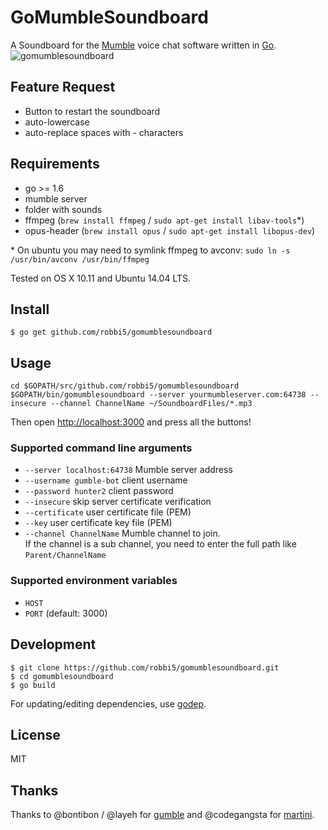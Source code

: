 # GoMumbleSoundboard
A Soundboard for the [Mumble](http://mumble.info) voice chat software written in [Go](http://golang.org).
![gomumblesoundboard](https://cloud.githubusercontent.com/assets/172415/19899199/7921df8e-a05f-11e6-8545-13731eaacf10.png)

## Feature Request

* Button to restart the soundboard
* auto-lowercase
* auto-replace spaces with - characters

## Requirements

* go >= 1.6
* mumble server
* folder with sounds
* ffmpeg (`brew install ffmpeg` / `sudo apt-get install libav-tools`\*)
* opus-header (`brew install opus` / `sudo apt-get install libopus-dev`)

\* On ubuntu you may need to symlink ffmpeg to avconv: `sudo ln -s /usr/bin/avconv /usr/bin/ffmpeg`

Tested on OS X 10.11 and Ubuntu 14.04 LTS.

## Install

    $ go get github.com/robbi5/gomumblesoundboard

## Usage

    cd $GOPATH/src/github.com/robbi5/gomumblesoundboard
    $GOPATH/bin/gomumblesoundboard --server yourmumbleserver.com:64738 --insecure --channel ChannelName ~/SoundboardFiles/*.mp3

Then open [http://localhost:3000](http://localhost:3000) and press all the buttons!

### Supported command line arguments

* `--server localhost:64738` Mumble server address
* `--username gumble-bot` client username
* `--password hunter2` client password
* `--insecure` skip server certificate verification
* `--certificate` user certificate file (PEM)
* `--key` user certificate key file (PEM)
* `--channel ChannelName` Mumble channel to join.  
  If the channel is a sub channel, you need to enter the full path like `Parent/ChannelName`

### Supported environment variables

* `HOST`
* `PORT` (default: 3000)

## Development

    $ git clone https://github.com/robbi5/gomumblesoundboard.git
    $ cd gomumblesoundboard
    $ go build

For updating/editing dependencies, use [godep](https://github.com/tools/godep).

## License

MIT

## Thanks
Thanks to @bontibon / @layeh for [gumble](https://github.com/layeh/gumble) and @codegangsta for [martini](https://github.com/go-martini/martini).
